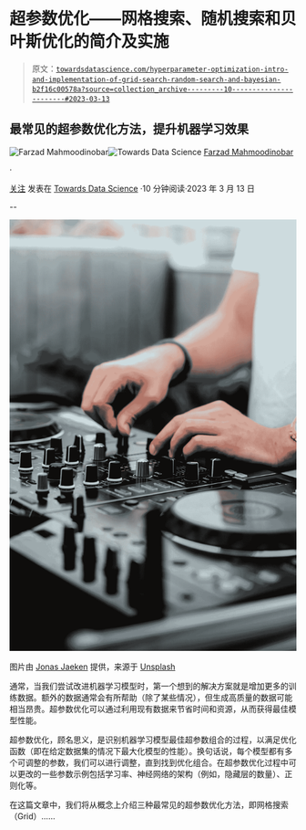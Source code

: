 # 超参数优化——网格搜索、随机搜索和贝叶斯优化的简介及实施

> 原文：[`towardsdatascience.com/hyperparameter-optimization-intro-and-implementation-of-grid-search-random-search-and-bayesian-b2f16c00578a?source=collection_archive---------10-----------------------#2023-03-13`](https://towardsdatascience.com/hyperparameter-optimization-intro-and-implementation-of-grid-search-random-search-and-bayesian-b2f16c00578a?source=collection_archive---------10-----------------------#2023-03-13)

## 最常见的超参数优化方法，提升机器学习效果

[](https://medium.com/@fmnobar?source=post_page-----b2f16c00578a--------------------------------)![Farzad Mahmoodinobar](https://medium.com/@fmnobar?source=post_page-----b2f16c00578a--------------------------------)[](https://towardsdatascience.com/?source=post_page-----b2f16c00578a--------------------------------)![Towards Data Science](https://towardsdatascience.com/?source=post_page-----b2f16c00578a--------------------------------) [Farzad Mahmoodinobar](https://medium.com/@fmnobar?source=post_page-----b2f16c00578a--------------------------------)

·

[关注](https://medium.com/m/signin?actionUrl=https%3A%2F%2Fmedium.com%2F_%2Fsubscribe%2Fuser%2F3c56b7d4893e&operation=register&redirect=https%3A%2F%2Ftowardsdatascience.com%2Fhyperparameter-optimization-intro-and-implementation-of-grid-search-random-search-and-bayesian-b2f16c00578a&user=Farzad+Mahmoodinobar&userId=3c56b7d4893e&source=post_page-3c56b7d4893e----b2f16c00578a---------------------post_header-----------) 发表在 [Towards Data Science](https://towardsdatascience.com/?source=post_page-----b2f16c00578a--------------------------------) ·10 分钟阅读·2023 年 3 月 13 日

--

[](https://medium.com/m/signin?actionUrl=https%3A%2F%2Fmedium.com%2F_%2Fbookmark%2Fp%2Fb2f16c00578a&operation=register&redirect=https%3A%2F%2Ftowardsdatascience.com%2Fhyperparameter-optimization-intro-and-implementation-of-grid-search-random-search-and-bayesian-b2f16c00578a&source=-----b2f16c00578a---------------------bookmark_footer-----------)![](img/13056882b4fc4ae3b84019b4de503886.png)

图片由 [Jonas Jaeken](https://unsplash.com/@jonasjaekenmedia) 提供，来源于 [Unsplash](https://unsplash.com/photos/Gg2ttawakqE)

通常，当我们尝试改进机器学习模型时，第一个想到的解决方案就是增加更多的训练数据。额外的数据通常会有所帮助（除了某些情况），但生成高质量的数据可能相当昂贵。超参数优化可以通过利用现有数据来节省时间和资源，从而获得最佳模型性能。

超参数优化，顾名思义，是识别机器学习模型最佳超参数组合的过程，以满足优化函数（即在给定数据集的情况下最大化模型的性能）。换句话说，每个模型都有多个可调整的参数，我们可以进行调整，直到找到优化组合。在超参数优化过程中可以更改的一些参数示例包括学习率、神经网络的架构（例如，隐藏层的数量）、正则化等。

在这篇文章中，我们将从概念上介绍三种最常见的超参数优化方法，即网格搜索（Grid）……
